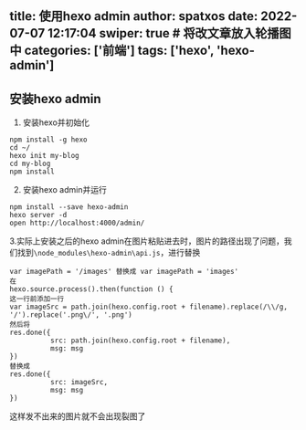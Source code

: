 title: 使用hexo admin
author: spatxos
date: 2022-07-07 12:17:04
swiper: true # 将改文章放入轮播图中
categories: ['前端']
tags: ['hexo', 'hexo-admin']
---
## 安装hexo admin
1. 安装hexo并初始化
```
npm install -g hexo
cd ~/
hexo init my-blog
cd my-blog
npm install 
```
2. 安装hexo admin并运行
```
npm install --save hexo-admin
hexo server -d
open http://localhost:4000/admin/
```
3.实际上安装之后的hexo admin在图片粘贴进去时，图片的路径出现了问题，我们找到`\node_modules\hexo-admin\api.js`，进行替换
```
var imagePath = '/images' 替换成 var imagePath = 'images'
在
hexo.source.process().then(function () { 
这一行前添加一行
var imageSrc = path.join(hexo.config.root + filename).replace(/\\/g, '/').replace('.png\/', '.png')
然后将
res.done({
          src: path.join(hexo.config.root + filename),
          msg: msg
})
替换成
res.done({
          src: imageSrc,
          msg: msg
})
```
这样发不出来的图片就不会出现裂图了